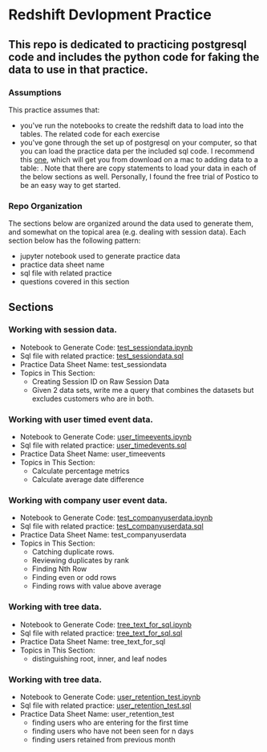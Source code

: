 # Redshift Devlopment Practice

## This repo is dedicated to practicing postgresql code and includes the python code for faking the data to use in that practice.
### Assumptions
This practice assumes that: 
* you've run the notebooks to create the redshift data to load into the tables.  The related code for each exercise 
* you've gone through the set up of postgresql on your computer, so that you can load the practice data per the included sql code.  I recommend this [one](https://www.youtube.com/watch?v=zOL-_UHw510), which will get you from download on a mac to adding data to a table:   .  Note that there are copy statements to load your data in each of the below sections as well.  Personally, I found the free trial of Postico to be an easy way to get started.

### Repo Organization
The sections below are organized around the data used to generate them, and somewhat on the topical area (e.g. dealing with session data).
Each section below has the following pattern:
* jupyter notebook used to generate practice data
* practice data sheet name
* sql file with related practice
* questions covered in this section

## Sections
### Working with session data.
* Notebook to Generate Code: [test_sessiondata.ipynb](https://github.com/mgoold/redshift_dev/blob/main/test_code/test_sessiondata.ipynb)
* Sql file with related practice: [test_sessiondata.sql](https://github.com/mgoold/redshift_dev/blob/main/test_code/test_sessiondata.sql)
* Practice Data Sheet Name: test_sessiondata
* Topics in This Section:
  * Creating Session ID on Raw Session Data
  * Given 2 data sets, write me a query that combines the datasets but excludes customers who are in both.

### Working with user timed event data.
* Notebook to Generate Code: [user_timeevents.ipynb](https://github.com/mgoold/redshift_dev/blob/main/test_code/user_timeevents.ipynb)
* Sql file with related practice: [user_timedevents.sql](https://github.com/mgoold/redshift_dev/blob/main/test_code/user_timedevents.sql)
* Practice Data Sheet Name: user_timeevents
* Topics in This Section:
  * Calculate percentage metrics
  * Calculate average date difference

### Working with company user event data.
* Notebook to Generate Code: [test_companyuserdata.ipynb](https://github.com/mgoold/redshift_dev/blob/main/test_code/test_companyuserdata.ipynb)
* Sql file with related practice: [test_companyuserdata.sql](https://github.com/mgoold/redshift_dev/blob/main/test_code/test_companyuserdata.sql)
* Practice Data Sheet Name: test_companyuserdata
* Topics in This Section:
  * Catching duplicate rows.
  * Reviewing duplicates by rank
  * Finding Nth Row
  * Finding even or odd rows
  * Finding rows with value above average

### Working with tree data.
* Notebook to Generate Code: [tree_text_for_sql.ipynb](https://github.com/mgoold/redshift_dev/blob/main/test_code/tree_text_for_sql.ipynb)
* Sql file with related practice: [tree_text_for_sql.sql](https://github.com/mgoold/redshift_dev/blob/main/test_code/tree_text_for_sql.sql)
* Practice Data Sheet Name: tree_text_for_sql
* Topics in This Section:
  * distinguishing root, inner, and leaf nodes

### Working with tree data.
* Notebook to Generate Code: [user_retention_test.ipynb](https://github.com/mgoold/redshift_dev/blob/main/test_code/user_retention_test.ipynb)
* Sql file with related practice: [user_retention_test.sql](https://github.com/mgoold/redshift_dev/blob/main/test_code/user_retention_test.sql)
* Practice Data Sheet Name: user_retention_test
  * finding users who are entering for the first time
  * finding users who have not been seen for n days
  * finding users retained from previous month





